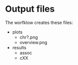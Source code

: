 # Output files

The worfklow creates these files:
- plots
    - chr?.png
    - overview.png
- results
    - assoc
    - cXX